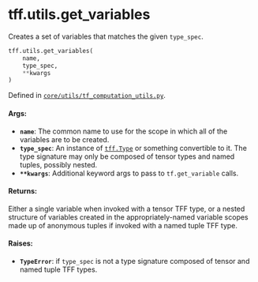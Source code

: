 <div itemscope itemtype="http://developers.google.com/ReferenceObject">
<meta itemprop="name" content="tff.utils.get_variables" />
<meta itemprop="path" content="Stable" />
</div>

# tff.utils.get_variables

Creates a set of variables that matches the given `type_spec`.

```python
tff.utils.get_variables(
    name,
    type_spec,
    **kwargs
)
```

Defined in
[`core/utils/tf_computation_utils.py`](http://github.com/tensorflow/federated/tree/master/tensorflow_federated/python/core/utils/tf_computation_utils.py).

<!-- Placeholder for "Used in" -->

#### Args:

*   <b>`name`</b>: The common name to use for the scope in which all of the
    variables are to be created.
*   <b>`type_spec`</b>: An instance of
    <a href="../../tff/Type.md"><code>tff.Type</code></a> or something
    convertible to it. The type signature may only be composed of tensor types
    and named tuples, possibly nested.
*   <b>`**kwargs`</b>: Additional keyword args to pass to `tf.get_variable`
    calls.

#### Returns:

Either a single variable when invoked with a tensor TFF type, or a nested
structure of variables created in the appropriately-named variable scopes made
up of anonymous tuples if invoked with a named tuple TFF type.

#### Raises:

*   <b>`TypeError`</b>: if `type_spec` is not a type signature composed of
    tensor and named tuple TFF types.
